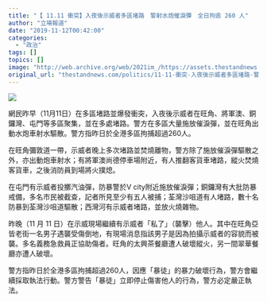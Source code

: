 ```yaml
---
title: "【 11.11 衝突】入夜後示威者多區堵路　警射水炮催淚彈　全日拘逾 260 人"
author: "立場報道"
date: "2019-11-12T00:42:00"
categories:
  - "政治"
tags: []
topics: []
image: "http://web.archive.org/web/2021im_/https://assets.thestandnews.com/media/photos/1111-14_Uvq0u_ktvuEol.png"
original_url: "thestandnews.com/politics/11-11-衝突-入夜後示威者多區堵路-警射水炮催淚彈-全日拘逾-260-人"
---
```

![](http://web.archive.org/web/2021im_/https://assets.thestandnews.com/media/photos/1111-14_Uvq0u_ktvuEol.png)

網民昨早（11月11日）在多區堵路並爆發衝突，入夜後示威者在旺角、將軍澳、銅鑼灣、屯門等多區聚集，並在多處堵路。警方在多區大量施放催淚彈，並在旺角出動水炮車射水驅散。警方指昨日於全港多區拘捕超過260人。

在旺角彌敦道一帶，示威者晚上多次堵路並焚燒離物，警方除了施放催淚彈驅散之外，亦出動炮車射水；有將軍澳尚德停車場附近，有人推翻客貨車堵路，縱火焚燒客貨車，之後消防員到場將火撲熄。

在屯門有示威者投擲汽油彈，防暴警於V city附近施放催淚彈；銅鑼灣有大批防暴戒備，多名市民被截查，記者所見至少有五人被捕；荃灣沙咀道有人堵路，數十名防暴到荃灣沙咀道驅散；西灣河有示威者堵路，並放火燒雜物。

昨晚（11 月 11 日）在示威現場繼續有示威者「私了」（襲擊）他人。其中在旺角亞皆老街一名男子遇襲受傷倒地，有現場消息指該男子是因為拍攝示威者的容貌而被襲。多名義務急救員正協助傷者。旺角的太興茶餐廳遭人破壞縱火，另一間翠華餐廳亦遭人破壞。

警方指昨日於全港多區拘捕超過260人，因應「暴徒」的暴力破壞行為，警方會繼續採取執法行動。警方警告「暴徒」立即停止傷害他人的行為，警方必定嚴正執法。